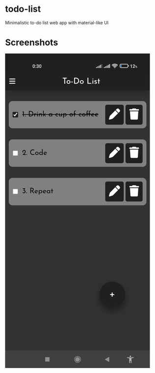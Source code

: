 # todo-list
Minimalistic to-do list web app with material-like UI 
# Screenshots
![Screenshot](https://github.com/k1erre/todo-list/blob/main/img/Screenshot_2023-11-20-00-30-30-244_com.vivaldi.browser.jpg?raw=true)
